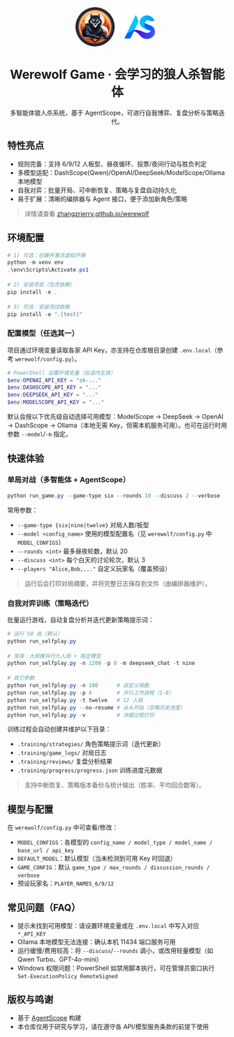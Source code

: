 <div align="center">
<img src="visualization/static/teaser-modified.png" alt="teaser" width="90" style="border-radius:100%; margin-right:12px;" /><img src="visualization/static/public/logo.svg" alt="teaser" width="90" style="border-radius:100%;" />

# Werewolf Game · 会学习的狼人杀智能体

多智能体狼人杀系统，基于 AgentScope，可进行自我博弈、复盘分析与策略迭代。

</div>

## 特性亮点

- 规则完备：支持 6/9/12 人板型、昼夜循环、投票/夜间行动与胜负判定
- 多模型适配：DashScope(Qwen)/OpenAI/DeepSeek/ModelScope/Ollama 本地模型
- 自我对弈：批量开局、可中断恢复、策略与复盘自动持久化
- 易于扩展：清晰的编排器与 Agent 接口，便于添加新角色/策略

> 详情请查看 [zhangzrjerry.github.io/werewolf](https://zhangzrjerry.github.io/werewolf/)

## 环境配置

```powershell
# 1) 可选：创建并激活虚拟环境
python -m venv env
.\env\Scripts\Activate.ps1

# 2) 安装项目（包含依赖）
pip install -e .

# 3) 可选：安装测试依赖
pip install -e ".[test]"
```

### 配置模型（任选其一）

项目通过环境变量读取各家 API Key，亦支持在仓库根目录创建 `.env.local`（参考 `werewolf/config.py`）。

```powershell
# PowerShell 设置环境变量（会话内生效）
$env:OPENAI_API_KEY = "sk-..."
$env:DASHSCOPE_API_KEY = "..."
$env:DEEPSEEK_API_KEY = "..."
$env:MODELSCOPE_API_KEY = "..."
```

默认会按以下优先级自动选择可用模型：ModelScope → DeepSeek → OpenAI → DashScope → Ollama（本地无需 Key，但需本机服务可用）。也可在运行时用参数 `--model`/`-m` 指定。

## 快速体验

### 单局对战（多智能体 + AgentScope）

```powershell
python run_game.py --game-type six --rounds 10 --discuss 2 --verbose
```

常用参数：

- `--game-type {six|nine|twelve}` 对局人数/板型
- `--model <config_name>` 使用的模型配置名（见 `werewolf/config.py` 中 `MODEL_CONFIGS`）
- `--rounds <int>` 最多昼夜轮数，默认 20
- `--discuss <int>` 每个白天的讨论轮次，默认 3
- `--players "Alice,Bob,..."` 自定义玩家名（覆盖预设）

> 运行后会打印对局摘要，并将完整日志保存到文件（由编排器维护）。

### 自我对弈训练（策略迭代）

批量运行游戏，自动复盘分析并迭代更新策略提示词：

```powershell
# 运行 50 局（默认）
python run_selfplay.py

# 常用：大规模并行九人局 + 指定模型
python run_selfplay.py -n 1200 -p 8 -m deepseek_chat -t nine

# 其它参数
python run_selfplay.py -n 100      # 自定义局数
python run_selfplay.py -p 4        # 并行工作进程（1-8）
python run_selfplay.py -t twelve   # 12 人局
python run_selfplay.py --no-resume # 从头开始（忽略历史进度）
python run_selfplay.py -v          # 详细过程打印
```

训练过程会自动创建并维护以下目录：

- `.training/strategies/` 角色策略提示词（迭代更新）
- `.training/game_logs/` 对局日志
- `.training/reviews/` 复盘分析结果
- `.training/progress/progress.json` 训练进度元数据

> 支持中断恢复、策略版本备份与统计输出（胜率、平均回合数等）。

## 模型与配置

在 `werewolf/config.py` 中可查看/修改：

- `MODEL_CONFIGS`：各模型的 `config_name / model_type / model_name / base_url / api_key`
- `DEFAULT_MODEL`：默认模型（当未检测到可用 Key 时回退）
- `GAME_CONFIG`：默认 `game_type / max_rounds / discussion_rounds / verbose`
- 预设玩家名：`PLAYER_NAMES_6/9/12`

## 常见问题（FAQ）

- 提示未找到可用模型：请设置环境变量或在 `.env.local` 中写入对应 `*_API_KEY`
- Ollama 本地模型无法连接：确认本机 11434 端口服务可用
- 运行缓慢/费用较高：将 `--discuss`/`--rounds` 调小，或改用轻量模型（如 Qwen Turbo、GPT-4o-mini）
- Windows 权限问题：PowerShell 如禁用脚本执行，可在管理员窗口执行 `Set-ExecutionPolicy RemoteSigned`

## 版权与鸣谢

- 基于 [AgentScope](https://github.com/modelscope/agentscope) 构建
- 本仓库仅用于研究与学习，请在遵守各 API/模型服务条款的前提下使用
